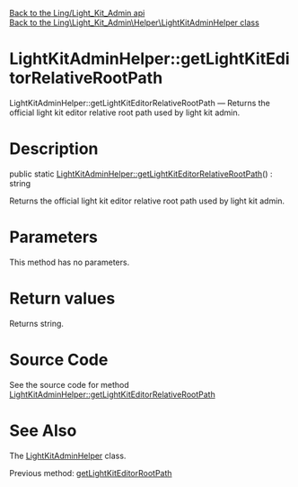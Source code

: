 [Back to the Ling/Light_Kit_Admin api](https://github.com/lingtalfi/Light_Kit_Admin/blob/master/doc/api/Ling/Light_Kit_Admin.md)<br>
[Back to the Ling\Light_Kit_Admin\Helper\LightKitAdminHelper class](https://github.com/lingtalfi/Light_Kit_Admin/blob/master/doc/api/Ling/Light_Kit_Admin/Helper/LightKitAdminHelper.md)


LightKitAdminHelper::getLightKitEditorRelativeRootPath
================



LightKitAdminHelper::getLightKitEditorRelativeRootPath — Returns the official light kit editor relative root path used by light kit admin.




Description
================


public static [LightKitAdminHelper::getLightKitEditorRelativeRootPath](https://github.com/lingtalfi/Light_Kit_Admin/blob/master/doc/api/Ling/Light_Kit_Admin/Helper/LightKitAdminHelper/getLightKitEditorRelativeRootPath.md)() : string




Returns the official light kit editor relative root path used by light kit admin.




Parameters
================

This method has no parameters.


Return values
================

Returns string.








Source Code
===========
See the source code for method [LightKitAdminHelper::getLightKitEditorRelativeRootPath](https://github.com/lingtalfi/Light_Kit_Admin/blob/master/Helper/LightKitAdminHelper.php#L70-L73)


See Also
================

The [LightKitAdminHelper](https://github.com/lingtalfi/Light_Kit_Admin/blob/master/doc/api/Ling/Light_Kit_Admin/Helper/LightKitAdminHelper.md) class.

Previous method: [getLightKitEditorRootPath](https://github.com/lingtalfi/Light_Kit_Admin/blob/master/doc/api/Ling/Light_Kit_Admin/Helper/LightKitAdminHelper/getLightKitEditorRootPath.md)<br>


